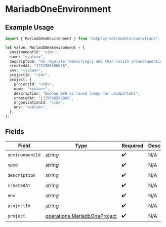 # MariadbOneEnvironment

## Example Usage

```typescript
import { MariadbOneEnvironment } from "dokploy-sdk/models/operations";

let value: MariadbOneEnvironment = {
  environmentId: "<id>",
  name: "<value>",
  description: "ha regulate reassuringly and than lavish inconsequential",
  createdAt: "1722986480036",
  env: "<value>",
  projectId: "<id>",
  project: {
    projectId: "<id>",
    name: "<value>",
    description: "boohoo meh so round lumpy nor unimportant",
    createdAt: "1725568589968",
    organizationId: "<id>",
    env: "<value>",
  },
};
```

## Fields

| Field                                                                        | Type                                                                         | Required                                                                     | Description                                                                  |
| ---------------------------------------------------------------------------- | ---------------------------------------------------------------------------- | ---------------------------------------------------------------------------- | ---------------------------------------------------------------------------- |
| `environmentId`                                                              | *string*                                                                     | :heavy_check_mark:                                                           | N/A                                                                          |
| `name`                                                                       | *string*                                                                     | :heavy_check_mark:                                                           | N/A                                                                          |
| `description`                                                                | *string*                                                                     | :heavy_check_mark:                                                           | N/A                                                                          |
| `createdAt`                                                                  | *string*                                                                     | :heavy_check_mark:                                                           | N/A                                                                          |
| `env`                                                                        | *string*                                                                     | :heavy_check_mark:                                                           | N/A                                                                          |
| `projectId`                                                                  | *string*                                                                     | :heavy_check_mark:                                                           | N/A                                                                          |
| `project`                                                                    | [operations.MariadbOneProject](../../models/operations/mariadboneproject.md) | :heavy_check_mark:                                                           | N/A                                                                          |